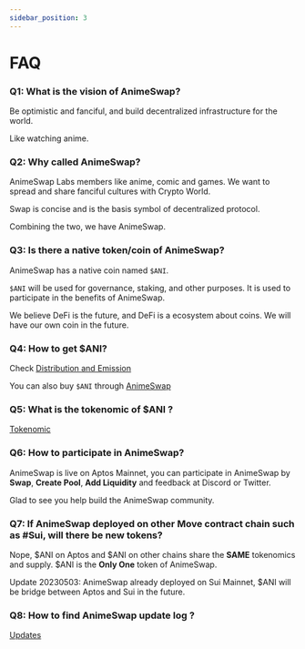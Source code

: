 ```yaml
---
sidebar_position: 3
---
```


# FAQ

### Q1: What is the vision of AnimeSwap? 

Be optimistic and fanciful, and build decentralized infrastructure for the world.

Like watching anime.

### Q2: Why called **AnimeSwap**?

AnimeSwap Labs members like anime, comic and games. We want to spread and share fanciful cultures with Crypto World.

Swap is concise and is the basis symbol of decentralized protocol.

Combining the two, we have AnimeSwap.

### Q3: Is there a native token/coin of AnimeSwap?

AnimeSwap has a native coin named `$ANI`.

`$ANI` will be used for governance, staking, and other purposes. 
It is used to participate in the benefits of AnimeSwap.

We believe DeFi is the future, and DeFi is a ecosystem about coins. We will have our own coin in the future.

### Q4: How to get $ANI?

Check [Distribution and Emission](Tokenomics#distribution-and-emission)

You can also buy `$ANI` through [AnimeSwap](https://app.animeswap.org/#/swap?chain=aptos)

### Q5: What is the tokenomic of $ANI ?

[Tokenomic](Tokenomics.mdx)

### Q6: How to participate in AnimeSwap?

AnimeSwap is live on Aptos Mainnet, you can participate in AnimeSwap by **Swap**, **Create Pool**, **Add Liquidity** and feedback at Discord or Twitter.

Glad to see you help build the AnimeSwap community.

### Q7: If AnimeSwap deployed on other Move contract chain such as #Sui, will there be new tokens?

Nope, $ANI on Aptos and $ANI on other chains share the **SAME** tokenomics and supply. $ANI is the **Only One** token of AnimeSwap.

Update 20230503: AnimeSwap already deployed on Sui Mainnet, $ANI will be bridge between Aptos and Sui in the future.

### Q8: How to find AnimeSwap update log ?

[Updates](../updates/2023.md)
